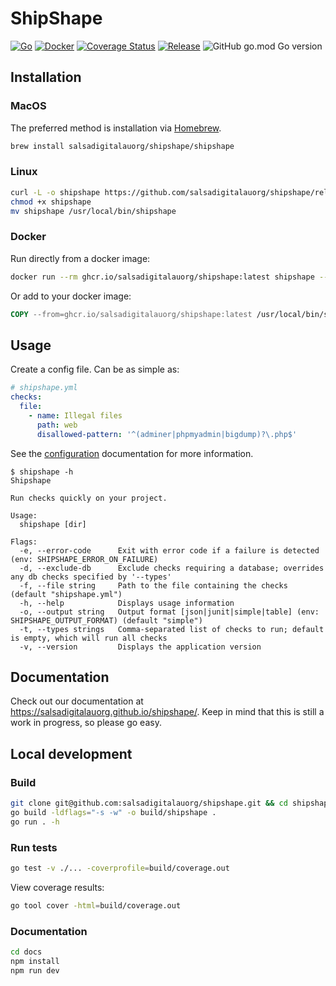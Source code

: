 # ShipShape
[![Go](https://github.com/salsadigitalauorg/shipshape/actions/workflows/go.yml/badge.svg)](https://github.com/salsadigitalauorg/shipshape/actions/workflows/go.yml)
[![Docker](https://github.com/salsadigitalauorg/shipshape/actions/workflows/docker-publish.yml/badge.svg)](https://github.com/salsadigitalauorg/shipshape/actions/workflows/docker-publish.yml)
[![Coverage Status](https://coveralls.io/repos/github/salsadigitalauorg/shipshape/badge.svg?branch=main)](https://coveralls.io/github/salsadigitalauorg/shipshape?branch=main)
[![Release](https://img.shields.io/github/v/release/salsadigitalauorg/shipshape)](https://github.com/salsadigitalauorg/shipshape/releases/latest)
![GitHub go.mod Go version](https://img.shields.io/github/go-mod/go-version/salsadigitalauorg/shipshape)

## Installation

### MacOS

The preferred method is installation via [Homebrew](https://brew.sh/).
```sh
brew install salsadigitalauorg/shipshape/shipshape
```

### Linux

```sh
curl -L -o shipshape https://github.com/salsadigitalauorg/shipshape/releases/latest/download/shipshape-$(uname -s)-$(uname -m)
chmod +x shipshape
mv shipshape /usr/local/bin/shipshape
```

### Docker

Run directly from a docker image:
```sh
docker run --rm ghcr.io/salsadigitalauorg/shipshape:latest shipshape --version
```

Or add to your docker image:
```Dockerfile
COPY --from=ghcr.io/salsadigitalauorg/shipshape:latest /usr/local/bin/shipshape /usr/local/bin/shipshape
```

## Usage
Create a config file. Can be as simple as:
```yaml
# shipshape.yml
checks:
  file:
    - name: Illegal files
      path: web
      disallowed-pattern: '^(adminer|phpmyadmin|bigdump)?\.php$'
```
See the [configuration](https://salsadigitalauorg.github.io/shipshape/config) documentation for more information.

```
$ shipshape -h
Shipshape

Run checks quickly on your project.

Usage:
  shipshape [dir]

Flags:
  -e, --error-code      Exit with error code if a failure is detected (env: SHIPSHAPE_ERROR_ON_FAILURE)
  -d, --exclude-db      Exclude checks requiring a database; overrides any db checks specified by '--types'
  -f, --file string     Path to the file containing the checks (default "shipshape.yml")
  -h, --help            Displays usage information
  -o, --output string   Output format [json|junit|simple|table] (env: SHIPSHAPE_OUTPUT_FORMAT) (default "simple")
  -t, --types strings   Comma-separated list of checks to run; default is empty, which will run all checks
  -v, --version         Displays the application version
```

## Documentation
Check out our documentation at https://salsadigitalauorg.github.io/shipshape/. Keep in mind that this is still a work in progress, so please go easy.

## Local development

### Build
```sh
git clone git@github.com:salsadigitalauorg/shipshape.git && cd shipshape
go build -ldflags="-s -w" -o build/shipshape .
go run . -h
```

### Run tests
```sh
go test -v ./... -coverprofile=build/coverage.out
```

View coverage results:
```sh
go tool cover -html=build/coverage.out
```

### Documentation
```sh
cd docs
npm install
npm run dev
```
